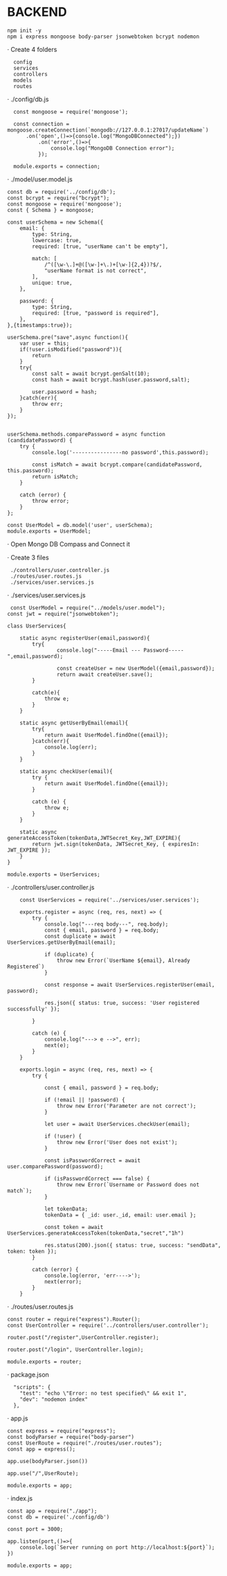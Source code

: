 # BACKEND
    
    npm init -y
    npm i express mongoose body-parser jsonwebtoken bcrypt nodemon

  · Create 4 folders

      config
      services
      controllers
      models
      routes


  · ./config/db.js
    
      const mongoose = require('mongoose');

      const connection = mongoose.createConnection(`mongodb://127.0.0.1:27017/updateName`)
          .on('open',()=>{console.log("MongoDBConnected");})
              .on('error',()=>{
                  console.log("MongoDB Connection error");
              });
    
      module.exports = connection;          

 · ./model/user.model.js

    const db = require('../config/db');
    const bcrypt = require("bcrypt");
    const mongoose = require('mongoose');
    const { Schema } = mongoose;
    
    const userSchema = new Schema({
        email: {
            type: String,
            lowercase: true,
            required: [true, "userName can't be empty"],
           
            match: [
                /^([\w-\.]+@([\w-]+\.)+[\w-]{2,4})?$/,
                "userName format is not correct",
            ],
            unique: true,
        },

        password: {
            type: String,
            required: [true, "password is required"],
        },
    },{timestamps:true});
    
    userSchema.pre("save",async function(){
        var user = this;
        if(!user.isModified("password")){
            return
        }
        try{
            const salt = await bcrypt.genSalt(10);
            const hash = await bcrypt.hash(user.password,salt);
    
            user.password = hash;
        }catch(err){
            throw err;
        }
    });
    
    
    userSchema.methods.comparePassword = async function (candidatePassword) {
        try {
            console.log('----------------no password',this.password);
            
            const isMatch = await bcrypt.compare(candidatePassword, this.password);
            return isMatch;
        }
        
        catch (error) {
            throw error;
        }
    };
    
    const UserModel = db.model('user', userSchema);
    module.exports = UserModel;

 · Open Mongo DB Compass and Connect it

 · Create 3 files
     
     ./controllers/user.controller.js
     ./routes/user.routes.js
     ./services/user.services.js

 · ./services/user.services.js

     const UserModel = require("../models/user.model");
    const jwt = require("jsonwebtoken");

    class UserServices{
     
        static async registerUser(email,password){
            try{
                    console.log("-----Email --- Password-----",email,password);
                    
                    const createUser = new UserModel({email,password});
                    return await createUser.save();
            }
            
            catch(e){
                throw e;
            }
        }
    
        static async getUserByEmail(email){
            try{
                return await UserModel.findOne({email});
            }catch(err){
                console.log(err);
            }
        }
    
        static async checkUser(email){
            try {
                return await UserModel.findOne({email});
            }
            
            catch (e) {
                throw e;
            }
        }
    
        static async generateAccessToken(tokenData,JWTSecret_Key,JWT_EXPIRE){
            return jwt.sign(tokenData, JWTSecret_Key, { expiresIn: JWT_EXPIRE });
        }
    }
    
    module.exports = UserServices;

 · ./controllers/user.controller.js

        const UserServices = require('../services/user.services');

        exports.register = async (req, res, next) => {
            try {
                console.log("---req body---", req.body);
                const { email, password } = req.body;
                const duplicate = await UserServices.getUserByEmail(email);

                if (duplicate) {
                    throw new Error(`UserName ${email}, Already Registered`)
                }
                
                const response = await UserServices.registerUser(email, password);
        
                res.json({ status: true, success: 'User registered successfully' });
                
            }
            
            catch (e) {
                console.log("---> e -->", err);
                next(e);
            }
        }

        exports.login = async (req, res, next) => {
            try {
        
                const { email, password } = req.body;
        
                if (!email || !password) {
                    throw new Error('Parameter are not correct');
                }
                
                let user = await UserServices.checkUser(email);

                if (!user) {
                    throw new Error('User does not exist');
                }
        
                const isPasswordCorrect = await user.comparePassword(password);
        
                if (isPasswordCorrect === false) {
                    throw new Error(`Username or Password does not match`);
                }
        
                let tokenData;
                tokenData = { _id: user._id, email: user.email };
            
                const token = await UserServices.generateAccessToken(tokenData,"secret","1h")
        
                res.status(200).json({ status: true, success: "sendData", token: token });
            } 
            
            catch (error) {
                console.log(error, 'err---->');
                next(error);
            }
        }

 · ./routes/user.routes.js
    
    const router = require("express").Router();
    const UserController = require('../controllers/user.controller');
    
    router.post("/register",UserController.register);
    
    router.post("/login", UserController.login);

    module.exports = router;

· package.json
  
      "scripts": {
        "test": "echo \"Error: no test specified\" && exit 1",
        "dev": "nodemon index"
      },
  
  · app.js
  
    const express = require("express");
    const bodyParser = require("body-parser")
    const UserRoute = require("./routes/user.routes");
    const app = express();
    
    app.use(bodyParser.json())
    
    app.use("/",UserRoute);
    
    module.exports = app;
  
  · index.js

    const app = require("./app");
    const db = require('./config/db')

    const port = 3000;
    
    app.listen(port,()=>{
        console.log(`Server running on port http://localhost:${port}`);
    })
      
    module.exports = app;


 
